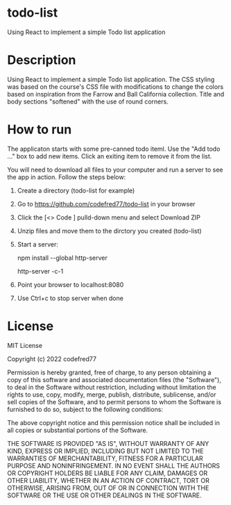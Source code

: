 # todo-list
Using React to implement a simple Todo list application

# Description
Using React to implement a simple Todo list application. The CSS styling was based on the course's CSS file with modifications to change the colors based on inspiration from the Farrow and Ball California collection. Title and body sections "softened" with the use of round corners.


# How to run
The applicaton starts with some pre-canned todo iteml. Use the "Add todo ..." box to add new items. Click an exiting item to remove it from the list.

You will need to download all files to your computer and run a server to see the app in action. Follow the steps below:

1. Create a directory (todo-list for example)
2. Go to https://github.com/codefred77/todo-list in your browser
3. Click the [<> Code ] pulld-down menu and select Download ZIP
4. Unzip files and move them to the dirctory you created (todo-list)
5. Start a server:
    
    npm install --global http-server
    
    http-server -c-1
    
6. Point your browser to localhost:8080
7. Use Ctrl+c to stop server when done


# License
MIT License

Copyright (c) 2022 codefred77

Permission is hereby granted, free of charge, to any person obtaining a copy of this software and associated documentation files (the "Software"), to deal in the Software without restriction, including without limitation the rights to use, copy, modify, merge, publish, distribute, sublicense, and/or sell copies of the Software, and to permit persons to whom the Software is furnished to do so, subject to the following conditions:

The above copyright notice and this permission notice shall be included in all copies or substantial portions of the Software.

THE SOFTWARE IS PROVIDED "AS IS", WITHOUT WARRANTY OF ANY KIND, EXPRESS OR IMPLIED, INCLUDING BUT NOT LIMITED TO THE WARRANTIES OF MERCHANTABILITY, FITNESS FOR A PARTICULAR PURPOSE AND NONINFRINGEMENT. IN NO EVENT SHALL THE AUTHORS OR COPYRIGHT HOLDERS BE LIABLE FOR ANY CLAIM, DAMAGES OR OTHER LIABILITY, WHETHER IN AN ACTION OF CONTRACT, TORT OR OTHERWISE, ARISING FROM, OUT OF OR IN CONNECTION WITH THE SOFTWARE OR THE USE OR OTHER DEALINGS IN THE SOFTWARE.
